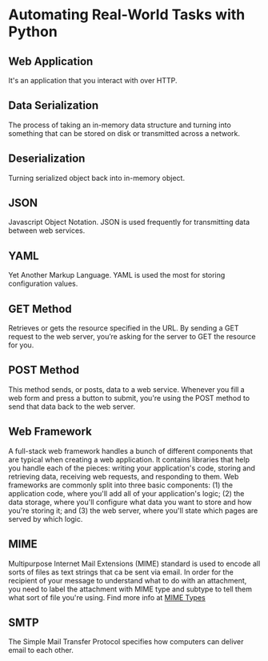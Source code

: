 # Automating Real-World Tasks with Python

## Web Application

It's an application that you interact with over HTTP.

## Data Serialization

The process of taking an in-memory data structure and turning into something that can be stored on disk or transmitted across a network.

## Deserialization

Turning serialized object back into in-memory object.

## JSON

Javascript Object Notation. JSON is used frequently for transmitting data between web services.

## YAML

Yet Another Markup Language. YAML is used the most for storing configuration values.

## GET Method

 Retrieves or gets the resource specified in the URL. By sending a GET request to the web server, you’re asking for the server to GET the resource for you.

## POST Method

This method sends, or posts, data to a web service. Whenever you fill a web form and press a button to submit, you're using the POST method to send that data back to the web server.

## Web Framework

A full-stack web framework handles a bunch of different components that are typical when creating a web application. It contains libraries that help you handle each of the pieces: writing your application's code, storing and retrieving data, receiving web requests, and responding to them.
Web frameworks are commonly split into three basic components: (1) the application code, where you'll add all of your application's logic; (2) the data storage, where you'll configure what data you want to store and how you're storing it; and (3) the web server, where you'll state which pages are served by which logic.

## MIME

Multipurpose Internet Mail Extensions (MIME) standard is used to encode all sorts of files as text strings that ca be sent via email. In order for the recipient of your message to understand what to do with an attachment, you need to label the attachment with MIME type and subtype to tell them what sort of file you're using.
Find more info at [MIME Types](https://www.iana.org/assignments/media-types/media-types.xhtml)

## SMTP 

The Simple Mail Transfer Protocol specifies how computers can deliver email to each other.
